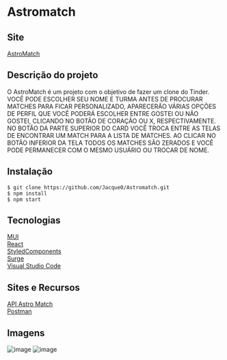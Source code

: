 # Astromatch

## Site

[AstroMatch](https://swift-church.surge.sh/)

## Descrição do projeto

O AstroMatch é um projeto com o objetivo de fazer um clone do Tinder.\
VOCÊ PODE ESCOLHER SEU NOME E TURMA ANTES DE PROCURAR MATCHES PARA FICAR PERSONALIZADO, APARECERÃO VÁRIAS OPÇÕES DE PERFIL QUE VOCÊ PODERÁ ESCOLHER ENTRE GOSTEI OU NÃO GOSTEI, CLICANDO NO BOTÃO DE CORAÇÃO OU X, RESPECTIVAMENTE. NO BOTÃO DA PARTE SUPERIOR DO CARD VOCÊ TROCA ENTRE AS TELAS DE ENCONTRAR UM MATCH PARA A LISTA DE MATCHES. AO CLICAR NO BOTÃO INFERIOR DA TELA TODOS OS MATCHES SÃO ZERADOS E VOCÊ PODE PERMANECER COM O MESMO USUÁRIO OU TROCAR DE NOME.

## Instalação
```
$ git clone https://github.com/Jacque0/Astromatch.git
$ npm install
$ npm start
```
## Tecnologias
[MUI](https://mui.com/)\
[React](https://reactjs.org/)\
[StyledComponents](https://styled-components.com/)\
[Surge](https://surge.sh/)\
[Visual Studio Code](https://code.visualstudio.com/docs/editor/vscode-web)

## Sites e Recursos
[API Astro Match](https://documenter.getpostman.com/view/7549981/SW12yx56?version=latest)\
[Postman](https://www.postman.com/)

## Imagens
![image](https://user-images.githubusercontent.com/68357388/159997940-d6992826-fd6d-4542-b070-19518d479366.png)
![image](https://user-images.githubusercontent.com/68357388/159997958-6485dcfa-bd4b-4cc9-a8d2-5b0fd86699df.png)

